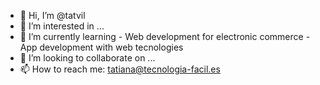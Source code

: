 - 👋 Hi, I’m @tatvil
- 👀 I’m interested in ...
- 🌱 I’m currently learning 
      - Web development for electronic commerce
      - App development with web tecnologies
- 💞️ I’m looking to collaborate on ...
- 📫 How to reach me: tatiana@tecnologia-facil.es

<!---
tatvil/tatvil is a ✨ special ✨ repository because its `README.md` (this file) appears on your GitHub profile.
You can click the Preview link to take a look at your changes.
--->

